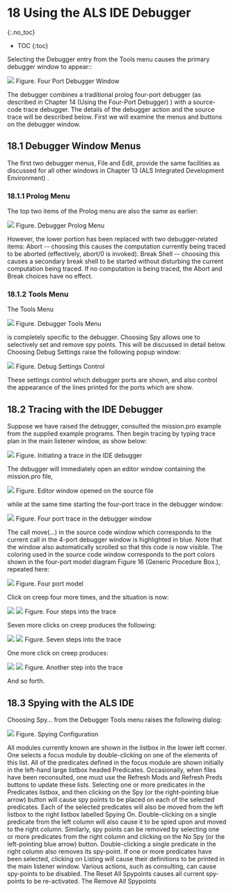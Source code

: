 ---
---

# 18 Using the ALS IDE Debugger
{:.no_toc}

* TOC
{:toc}

Selecting the Debugger entry from the Tools menu causes the primary debugger
window to appear::

![](images/4PortDebugMain.png)
Figure. Four Port Debugger Window

The debugger combines a traditional prolog four-port debugger (as described in
Chapter 14 (Using the Four-Port Debugger) ) with a source-code trace debugger.
The details of the debugger action and the source trace will be described below.
First we will examine the menus and buttons on the debugger window.

## 18.1 Debugger Window Menus
The first two debugger menus, File and Edit, provide the same facilities as discussed for all other windows in Chapter 13 (ALS Integrated Development Environment) .
### 18.1.1 Prolog Menu
The top two items of the Prolog menu are also the same as earlier:

![](images/dbg_prolog_menu.gif)
Figure. Debugger Prolog Menu

However, the lower portion has been replaced with two debugger-related items:
Abort -- choosing this causes the computation currently being traced to be aborted
(effectively, abort/0 is invoked).
Break Shell -- choosing this causes a secondary break shell to be started without
disturbing the current computation being traced.
If no computation is being traced, the Abort and Break choices have no effect.

### 18.1.2 Tools Menu
The Tools Menu

![](images/dbg_tools_menu.gif)
Figure. Debugger Tools Menu

is completely specific to the debugger.
Choosing Spy allows one to selectively set and remove spy points. This will be discussed in detail below.
Choosing Debug Settings raise the following popup window:

![](images/deb_settings.gif)
Figure. Debug Settings Control

These settings control which debugger ports are shown, and also control the appearance of the lines printed for the ports which are show.

## 18.2 Tracing with the IDE Debugger
Suppose we have raised the debugger, consulted the mission.pro example from
the supplied example programs. Then begin tracing by typing
trace plan in the main listener window, as show below:

![](images/trace_mission-1.gif)
Figure. Initiating a trace in the IDE debugger

The debugger will immediately open an editor window containing the mission.pro
file, 

![](images/trace_mission-5.gif)
Figure. Editor window opened on the source file

while at the same time starting the four-port trace in the debugger window:

![](images/trace_mission-4.gif)
Figure. Four port trace in the debugger window

The call move(...) in the source code window which corresponds to the current
call in the 4-port debugger window is highlighted in blue. Note that the window
also automatically scrolled so that this code is now visible.
The coloring used in the source code window corresponds to the port colors shown
in the four-port model diagram Figure 16 (Generic Procedure Box.), repeated here:

![](images/4port.gif)
Figure. Four port model

Click on creep four more times, and the situation is now:

![](images/trace_mission-6.gif)
![](images/trace_mission-7.gif)
Figure. Four steps into the trace

Seven more clicks on creep produces the following:

![](images/trace_mission-8.gif)
![](images/trace_mission-9.gif)
Figure. Seven steps into the trace

One more click on creep produces:

![](images/trace_mission-10.gif)
![](images/trace_mission-11.gif)
Figure. Another step into the trace

And so forth.

## 18.3 Spying with the ALS IDE
Choosing Spy... from the Debugger Tools menu raises the following dialog:

![](images/4port.gif)
Figure. Spying Configuration

All modules currently known are shown in the listbox in the lower left corner. One
selects a focus module by double-clicking on one of the elements of this list. All of
the predicates defined in the focus module are shown initially in the left-hand large
listbox headed Predicates. Occasionally, when files have been reconsulted, one
must use the Refresh Mods and Refresh Preds buttons to update these lists.
Selecting one or more predicates in the Predicates listbox, and then clicking on the
Spy (or the right-pointing blue arrow) button will cause spy points to be placed on
each of the selected predicates. Each of the selected predicates will also be moved
from the left listbox to the right listbox labelled Spying On. Double-clicking on a
single predicate from the left column will also cause it to be spied upon and moved
to the right column. Similarly, spy points can be removed by selecting one or more
predicates from the right column and clicking on the No Spy (or the left-pointing
blue arrow) button. Double-clicking a single predicate in the right column also removes its spy-point.
If one or more predicates have been selected, clicking on Listing will cause their
definitions to be printed in the main listener window.
Various actions, such as consulting, can cause spy-points to be disabled. The Reset
All Spypoints causes all current spy-points to be re-activated. The Remove All
Spypoints
